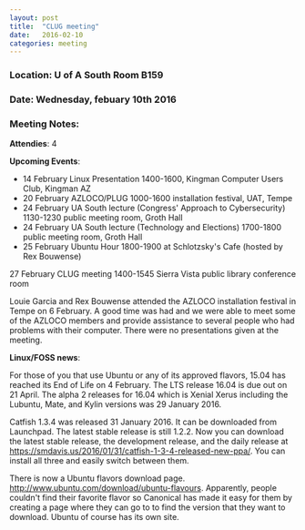```yaml
---
layout: post
title:  "CLUG meeting"
date:   2016-02-10
categories: meeting
---
```

### Location: U of A South Room B159
  
### Date: Wednesday, febuary 10th 2016

### Meeting Notes:
  
**Attendies**: 4
  
**Upcoming Events**:

* 14 February Linux Presentation 1400-1600, Kingman Computer Users Club, Kingman AZ
* 20 February AZLOCO/PLUG 1000-1600 installation festival, UAT, Tempe
* 24 February UA South lecture (Congress' Approach to Cybersecurity) 1130-1230 public meeting room, Groth Hall
* 24 February UA South lecture (Technology and Elections) 1700-1800 public meeting room, Groth Hall
* 25 February Ubuntu Hour 1800-1900 at Schlotzsky's Cafe (hosted by Rex Bouwense)
  
27 February
CLUG meeting 1400-1545 Sierra Vista public library conference room
  
Louie Garcia and Rex Bouwense attended the AZLOCO installation festival in Tempe on 6 February. A good time was had and we were able to meet some of the AZLOCO members and provide assistance to several people who had problems with their computer. There were no presentations given at the meeting.
  
**Linux/FOSS news**:
  
For those of you that use Ubuntu or any of its approved flavors, 15.04 has reached its End of Life on 4 February. The LTS release 16.04 is due out on 21 April. The alpha 2 releases for 16.04 which is Xenial Xerus including the Lubuntu, Mate, and Kylin versions was 29 January 2016.
  
Catfish 1.3.4 was released 31 January 2016. It can be downloaded from Launchpad. The latest stable release is still 1.2.2. Now you can download the latest stable release, the development release, and the daily release at <https://smdavis.us/2016/01/31/catfish-1-3-4-released-new-ppa/>. You can install all three and easily switch between them.
  
There is now a Ubuntu flavors download page. <http://www.ubuntu.com/download/ubuntu-flavours>. Apparently, people couldn't find their favorite flavor so Canonical has made it easy for them by creating a page where they can go to to find the version that they want to download. Ubuntu of course has its own site.
